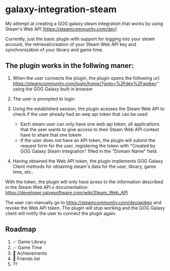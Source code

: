 # galaxy-integration-steam
My attempt at creating a GOG galaxy steam integration that works by using Steam's Web API [https://steamcommunity.com/dev]

Currently, just the basic plugin with support for logging into your steam account, the retrieval/creation of your Steam Web API key and synchronization of your library and game time.

## The plugin works in the follwing maner:
1. When the user connects the plugin, the plugin opens the following url: https://steamcommunity.com/login/home/?goto=%2Fdev%2Fapikey" using the GOG Galaxy built in browser
2. The user is prompted to login
3. Using the established session, the plugin acesses the Steam Web API to check if the user already had an wep api token that can be used

   - Each steam user can only have one web api token, all applications that the user wants to give access to their Steam Web API context have to share that one tokem
   - If the user does not have an API token, the plugin will submit the request form for the user, registering the token with "Created by GOG Galaxy Steam Integration" filled in the "Domain Name" field.

4. Having obtained the Web API token, the plugin implements GOG Galaxy Client methods for obtaining steam's data for the user, library, game time, etc..

With the token, the plugin will only have acess to the information described in the Steam Web API.s documentation: https://developer.valvesoftware.com/wiki/Steam_Web_API

The user can manually go to https://steamcommunity.com/dev/apikey and revoke the Web API token. The plugin will stop working and the GOG Galaxy client will notify the user to connect the plugin again.





## Roadmap
1.  :white_check_mark: Game Library
2.  :white_check_mark: Game Time
3.  :white_square_button: Achievements
4.  :white_square_button: Friends list
5. ??
